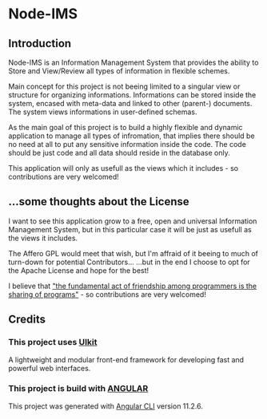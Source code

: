 # Node-IMS

## Introduction

Node-IMS is an Information Management System that provides the ability to Store and View/Review all types of information in flexible schemes.

Main concept for this project is not beeing limited to a singular view or structure for organizing informations.
Informations can be stored inside the system, encased with meta-data and linked to other (parent-) documents.
The system views informations in user-defined schemas.

As the main goal of this project is to build a highly flexible and dynamic application to manage all types of infromation, that implies there should be no need at all to put any sensitive information inside the code.
The code should be just code and all data should reside in the database only.

This application will only as usefull as the views which it includes - so contributions are very welcomed!

## ...some thoughts about the License

I want to see this application grow to a free, open and universal Information Management System, but in this particular case it will be just as usefull as the views it includes.

The Affero GPL would meet that wish, but I'm affraid of it beeing to much of turn-down for potential Contributors...
...but in the end I choose to opt for the Apache License and hope for the best!

I believe that ["the fundamental act of friendship among programmers is the sharing of programs"](https://www.gnu.org/gnu/manifesto.en.html) - so contributions are very welcomed!

## Credits

### This project uses [UIkit](https://getuikit.com/)

A lightweight and modular front-end framework for developing fast and powerful web interfaces.

### This project is build with [ANGULAR](https://angular.io/)

This project was generated with [Angular CLI](https://github.com/angular/angular-cli) version 11.2.6.